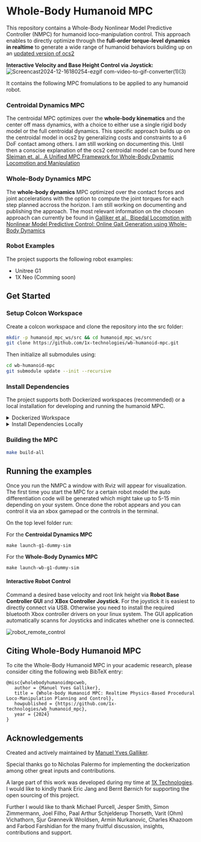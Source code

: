 # Whole-Body Humanoid MPC

This repository contains a Whole-Body Nonlinear Model Predictive Controller (NMPC) for humanoid loco-manipulation control. This approach enables to directly optimize through the **full-order torque-level dynamics in realtime** to generate a wide range of humanoid behaviors building up on an [updated version of ocs2](https://github.com/manumerous/ocs2_ros2)

**Interactive Velocity and Base Height Control via Joystick:**
![Screencast2024-12-16180254-ezgif com-video-to-gif-converter(1)(3)](https://github.com/user-attachments/assets/a032477b-2e70-41b0-90d3-9539e1a4b723)

It contains the following MPC fromulations to be applied to any humanoid robot. 

### Centroidal Dynamics MPC
The centroidal MPC optimizes over the **whole-body kinematics** and the center off mass dynamics, with a choice to either use a single rigid 
body model or the full centroidal dynamics. This specific approach builds up on the centroidal model in ocs2 by generalizing costs and constraints to a 6 DoF contact among others. I am still working on documenting this. Until then a conscise explanation of the ocs2 centroidal model can be found here [Sleiman et. al., A Unified MPC Framework for Whole-Body Dynamic Locomotion and Manipulation](https://arxiv.org/abs/2103.00946)

### Whole-Body Dynamics MPC
The **whole-body dynamics** MPC optimized over the contact forces and joint accelerations with the option to compute the joint torques for 
each step planned accross the horizon. I am still working on documenting and publishing the approach. The most relevant information on the choosen approach can currently be found in [Galliker et al., Bipedal Locomotion with Nonlinear Model Predictive Control:
Online Gait Generation using Whole-Body Dynamics](http://ames.caltech.edu/galliker2022bipedal.pdf)
### Robot Examples

The project supports the following robot examples:

- Unitree G1
- 1X Neo (Comming soon)

## Get Started

### Setup Colcon Workspace

Create a colcon workspace and clone the repository into the src folder:

```bash
mkdir -p humanoid_mpc_ws/src && cd humanoid_mpc_ws/src
git clone https://github.com/1x-technologies/wb-humanoid-mpc.git
```

Then initialize all submodules using:

```bash
cd wb-humanoid-mpc
git submodule update --init --recursive
```
### Install Dependencies
The project supports both Dockerized workspaces (recommended) or a local installation for developing and running the humanoid MPC. 

<details>
<summary>Dockerized Workspace</summary>

We provide a [Dockerfile](https://github.com/manumerous/wb_humanoid_mpc/blob/main/docker/Dockerfile) to enable running and devloping the project from a containerized environment. Check out the [devcontainer.json](https://github.com/manumerous/wb_humanoid_mpc/blob/main/.devcontainer/devcontainer.json) for the arguments that must be supplied to the `docker build` and `docker run` commands. 

For working in **Visual Studio Code**, we recommend to install the [Dev Containers](https://marketplace.visualstudio.com/items?itemName=ms-vscode-remote.remote-containers) extension. Then, with the root of this repository as the root of your VS Code workspace, enter `Ctrl + Shift + P` and select `Dev Containers: Rebuild and Reopen in Container` at the top of the screen. VS Code will then automatically handle calling the `docker build` and `docker run` commands for you and will reopen the window at the root of the containerized workspace. Once this step is completed, you are ready to [build and run the code](https://github.com/manumerous/wb_humanoid_mpc/tree/main?tab=readme-ov-file#building-the-mpc).

</details>

<details>
<summary>Install Dependencies Locally</summary>

Make sure you have **ros2** installed on your system as e.g specified for jazzy in
the [installation guide](https://docs.ros.org/en/jazzy/Installation/Ubuntu-Install-Debs.html).

Then install all dependencies using:

```bash
envsubst < dependencies.txt | xargs sudo apt install -y
```
</details>

### Building the MPC 

```bash
make build-all
```

## Running the examples
Once you run the NMPC a window with Rviz will appear for visualization. The first time you start the MPC for a certain robot model the auto differentiation code will be generated which might take up to 5-15 min depending on your system. Once done the robot appears and you can control it via an xbox gamepad or the controls in the terminal. 

On the top level folder run:

For the **Centroidal Dynamics MPC**

```
make launch-g1-dummy-sim
```

For the **Whole-Body Dynamics MPC**

```
make launch-wb-g1-dummy-sim
```

#### Interactive Robot Control
Command a desired base velocity and root link height via **Robot Base Controller GUI** and **XBox Controller Joystick**. For the joystick it is easiest to directly connect via USB. Otherwise you need to install the required bluetooth Xbox controller drivers on your linux system. The GUI application automatically scanns for Joysticks and indicates whether one is connected. 

![robot_remote_control](https://github.com/user-attachments/assets/779be1da-97a1-4d0c-8f9b-b9d2df88384f)


## Citing Whole-Body Humanoid MPC
To cite the Whole-Body Humanoid MPC in your academic research, please consider citing the following web BibTeX entry:

```
@misc{wholebodyhumanoidmpcweb,
   author = {Manuel Yves Galliker},
   title = {Whole-body Humanoid MPC: Realtime Physics-Based Procedural Loco-Manipulation Planning and Control},
   howpublished = {https://github.com/1x-technologies/wb_humanoid_mpc},
   year = {2024}
}
```

## Acknowledgements
Created and actively maintained by [Manuel Yves Galliker](https://github.com/manumerous).

Special thanks go to Nicholas Palermo for implementing the dockerization among other great inputs and contributions. 

A large part of this work was developed during my time at [1X Technologies](https://www.1x.tech/). I would like to kindly thank Eric Jang and Bernt Børnich for supporting the open sourcing of this project. 

Further I would like to thank Michael Purcell, Jesper Smith, Simon Zimmermann, Joel Filho, Paal Arthur Schjelderup Thorseth, Varit (Ohm) Vichathorn, Sjur Grønnevik Wroldsen, Armin Nurkanovic, Charles Khazoom and Farbod Farshidian for the many fruitful discussion, insights, contributions and support. 
